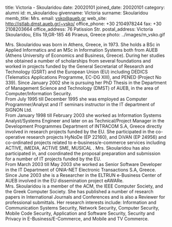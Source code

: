 title: Victoria - Skoularidou
date: 20020101
joined_date: 20020101
category: alumni
id: m_skoularidou
givenname: Victoria
surname: Skoularidou
memb_title: Mrs.
email: vsko@aueb.gr
web_site: http://istlab.dmst.aueb.gr/~vsko/
office_phone: +30 2104978244
fax: +30 2108203664
office_address: 76 Patission Str.
postal_address: Victoria Skoularidou, Ellis 19,GR-185 46 Piraeus, Greece
photo: ../images/m_vsko.gif

Mrs. Skoularidou was born in Athens, Greece, in 1973\. She holds a BSc in Applied Informatics and an MSc in Information Systems both from AUEB (Athens University of Economics and Business, Greece). During her studies she obtained a number of scholarships from several foundations and worked in projects funded by the General Secretariat of Research and Technology (GSRT) and the European Union (EU) including DEDICS (Telematics Applications Programme, EC-DG XIII), and PENED (Project No 339). Since January 2002 she is pursuing her PhD Thesis in the Department of Management Science and Technology (DMST) of AUEB, in the area of Computer/Information Security.  
From July 1995 till December 1995 she was employed as Computer Programmer/Analyst and IT seminars instructor in the IT department of SIGNON Ltd.  
From January 1998 till February 2003 she worked as Information Systems Analyst/Systems Engineer and later on as Technical/Project Manager in the Development Programmes Department of INTRACOM S.A, Greece directly involved in research projects funded by the EU. She participated in the co-operative research projects HyNoDe (EP 22160), and DiVAN (EP 24956) and co-ordinated projects related to e-business/e-commerce services including ACTIVE, iMEDIA, ACTIVE SME, MUSICAL . Mrs. Skoularidou has also participated in, and coordinated the proposal preparation and submission for a number of IT projects funded by the EU.  
From March 2003 till May 2003 she worked as Senior Software Developer in the IT Department of ONIA-NET Electronic Transactions S.A, Greece.  
Since June 2003 she is a Researcher in the ELTRUN e-Business Center of AUEB involved in the EU dissemination project eAWARe.  
Mrs. Skoularidou is a member of the ACM, the IEEE Computer Society, and the Greek Computer Society. She has published a number of research papers in International Journals and Conferences and is also a Reviewer for professional submittals. Her research interests include: Information and Communication Systems Security, Network Security, Computer Security, Mobile Code Security, Application and Software Security, Security and Privacy in E-Business/E-Commerce, and Mobile and TV Commerce.
